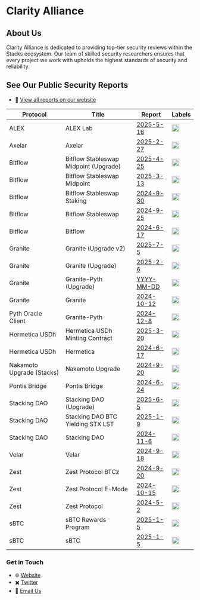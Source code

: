 # Clarity Alliance

## About Us
Clarity Alliance is dedicated to providing top-tier security reviews within the Stacks ecosystem. Our team of skilled security researchers ensures that every project we work with upholds the highest standards of security and reliability.

## See Our Public Security Reports

- 📑 [View all reports on our website](https://www.clarityalliance.org/reports)

| Protocol       | Title                                  | Report                                                                                                      | Labels                                                                                     |
| -------------- | -------------------------------------- | ----------------------------------------------------------------------------------------------------------- | ------------------------------------------------------------------------------------------ |
| ALEX            | ALEX Lab                                | [2025-5-16](https://clarity-alliance.github.io/audits/Clarity%20Alliance%20-%20ALEX%20Lab.pdf)             | <img height="20" src="https://img.shields.io/badge/-   Clarity   -63698d?style=flat" />    |
| Axelar           | Axelar                                  | [2025-2-27](https://clarity-alliance.github.io/audits/Clarity%20Alliance%20-%20Axelar.pdf)                 | <img height="20" src="https://img.shields.io/badge/-   Clarity   -63698d?style=flat" />    |
| Bitflow          | Bitflow Stableswap Midpoint (Upgrade)   | [2025-4-25](https://clarity-alliance.github.io/audits/Clarity%20Alliance%20-%20Bitflow%20Stableswap%20Midpoint%20(Upgrade).pdf) | <img height="20" src="https://img.shields.io/badge/-   Clarity   -63698d?style=flat" />    |
| Bitflow          | Bitflow Stableswap Midpoint              | [2025-3-13](https://clarity-alliance.github.io/audits/Clarity%20Alliance%20-%20Bitflow%20Stableswap%20Midpoint.pdf)              | <img height="20" src="https://img.shields.io/badge/-   Clarity   -63698d?style=flat" />    |
| Bitflow          | Bitflow Stableswap Staking               | [2024-9-30](https://clarity-alliance.github.io/audits/Clarity%20Alliance%20-%20Bitflow%20Stableswap%20Staking.pdf)               | <img height="20" src="https://img.shields.io/badge/-   Clarity   -63698d?style=flat" />    |
| Bitflow          | Bitflow Stableswap               | [2024-9-25](https://clarity-alliance.github.io/audits/Clarity%20Alliance%20-%20Bitflow%20Stableswap.pdf)               | <img height="20" src="https://img.shields.io/badge/-   Clarity   -63698d?style=flat" />    |
| Bitflow          | Bitflow                                 | [2024-6-17](https://clarity-alliance.github.io/audits/Clarity%20Alliance%20-%20Bitflow.pdf)                                   | <img height="20" src="https://img.shields.io/badge/-   Clarity   -63698d?style=flat" />    |
| Granite          | Granite (Upgrade v2)                     | [2025-7-5](https://clarity-alliance.github.io/audits/Clarity%20Alliance%20-%20Granite%20(Upgrade%20v2).pdf)                   | <img height="20" src="https://img.shields.io/badge/-   Clarity   -63698d?style=flat" />    |
| Granite          | Granite (Upgrade)                         | [2025-2-6](https://clarity-alliance.github.io/audits/Clarity%20Alliance%20-%20Granite%20(Upgrade).pdf)                         | <img height="20" src="https://img.shields.io/badge/-   Clarity   -63698d?style=flat" />    |
| Granite          | Granite-Pyth (Upgrade)                     | [YYYY-MM-DD](https://clarity-alliance.github.io/audits/Clarity%20Alliance%20-%20Granite-Pyth%20(Upgrade).pdf)                     | <img height="20" src="https://img.shields.io/badge/-   Clarity   -63698d?style=flat" />    |
| Granite          | Granite                                     | [2024-10-12](https://clarity-alliance.github.io/audits/Clarity%20Alliance%20-%20Granite.pdf)                                     | <img height="20" src="https://img.shields.io/badge/-   Clarity   -63698d?style=flat" />    |
| Pyth Oracle Client      | Granite-Pyth                                 | [2024-12-8](https://clarity-alliance.github.io/audits/Clarity%20Alliance%20-%20GranitePyth.pdf)                                 | <img height="20" src="https://img.shields.io/badge/-   Clarity   -63698d?style=flat" />    |
| Hermetica USDh         | Hermetica USDh Minting Contract              | [2025-3-20](https://clarity-alliance.github.io/audits/Clarity%20Alliance%20-%20Hermetica%20USDh%20Minting%20Contract.pdf)        | <img height="20" src="https://img.shields.io/badge/-   Clarity   -63698d?style=flat" />    |
| Hermetica USDh         | Hermetica                                     | [2024-6-17](https://clarity-alliance.github.io/audits/Clarity%20Alliance%20-%20Hermetica.pdf)                                     | <img height="20" src="https://img.shields.io/badge/-   Clarity   -63698d?style=flat" />    |
| Nakamoto Upgrade (Stacks)           | Nakamoto Upgrade                                       | [2024-9-20](https://clarity-alliance.github.io/audits/Clarity%20Alliance%20-%20Nakamoto.pdf)                                        | <img height="20" src="https://img.shields.io/badge/-   Clarity   -63698d?style=flat" />    |
| Pontis Bridge              | Pontis Bridge                                        | [2024-6-24](https://clarity-alliance.github.io/audits/Clarity%20Alliance%20-%20Pontis%20Bridge.pdf)                                        | <img height="20" src="https://img.shields.io/badge/-   Clarity   -63698d?style=flat" />    |
| Stacking DAO        | Stacking DAO (Upgrade)                                        | [2025-6-5](https://clarity-alliance.github.io/audits/Clarity%20Alliance%20-%20Stacking%20DAO%20(Upgrade).pdf)                                        | <img height="20" src="https://img.shields.io/badge/-   Clarity   -63698d?style=flat" />    |
| Stacking DAO        | Stacking DAO BTC Yielding STX LST                                        | [2025-1-9](https://clarity-alliance.github.io/audits/Clarity%20Alliance%20-%20Stacking%20DAO%20BTC%20Yielding%20STX%20LST.pdf)                                        | <img height="20" src="https://img.shields.io/badge/-   Clarity   -63698d?style=flat" />    |
| Stacking DAO        | Stacking DAO                                        | [2024-11-6](https://clarity-alliance.github.io/audits/Clarity%20Alliance%20-%20Stacking%20DAO.pdf)                                        | <img height="20" src="https://img.shields.io/badge/-   Clarity   -63698d?style=flat" />    |
| Velar                   | Velar                                        | [2024-9-18](https://clarity-alliance.github.io/audits/Clarity%20Alliance%20-%20Velar.pdf)                                        | <img height="20" src="https://img.shields.io/badge/-   Clarity   -63698d?style=flat" />    |
| Zest          | Zest Protocol BTCz                                        | [2024-9-20](https://clarity-alliance.github.io/audits/Clarity%20Alliance%20-%20Zest%20Protocol%20BTCz.pdf)                                        | <img height="20" src="https://img.shields.io/badge/-   Clarity   -63698d?style=flat" />    |
| Zest          | Zest Protocol E-Mode                                        | [2024-10-15](https://clarity-alliance.github.io/audits/Clarity%20Alliance%20-%20Zest%20Protocol%20E-Mode.pdf)                                        | <img height="20" src="https://img.shields.io/badge/-   Clarity   -63698d?style=flat" />    |
| Zest          | Zest Protocol                                        | [2024-5-2](https://clarity-alliance.github.io/audits/Clarity%20Alliance%20-%20Zest%20Protocol.pdf)                                        | <img height="20" src="https://img.shields.io/badge/-   Clarity   -63698d?style=flat" />    |
| sBTC                       | sBTC Rewards Program                                        | [2025-1-5](https://clarity-alliance.github.io/audits/Clarity%20Alliance%20-%20sBTC%20Rewards%20Program.pdf)                                        | <img height="20" src="https://img.shields.io/badge/-   Clarity   -63698d?style=flat" />    |
| sBTC                       | sBTC                                        | [2025-1-5](https://clarity-alliance.github.io/audits/Clarity%20Alliance%20-%20sBTC.pdf)                                        | <img height="20" src="https://img.shields.io/badge/-   Clarity   -63698d?style=flat" />    |

### Get in Touch
- 🌐 [Website](https://www.clarityalliance.org)
- ✖️ [Twitter](https://x.com/ClarAllianceSTX)
- 📧 [Email Us](mailto:contact@clarityalliance.org)

